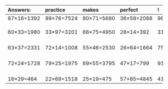 | Answers: | practice | makes | perfect | ! |
| :--- | :--- | :--- | :--- | :--- |
| 87×16=1392 | 99×76=7524 | 80×71=5680 | 36×58=2088 | 96×71=6816 | 
|   |   |   |   |   | 
|   |   |   |   |   | 
|   |   |   |   |   | 
| 60×33=1980 | 33×97=3201 | 66×75=4950 | 28×14=392 | 31×44=1364 | 
|   |   |   |   |   | 
|   |   |   |   |   | 
|   |   |   |   |   | 
|   |   |   |   |   | 
| 63×37=2331 | 72×14=1008 | 55×46=2530 | 26×64=1664 | 75×99=7425 | 
|   |   |   |   |   | 
|   |   |   |   |   | 
|   |   |   |   |   | 
|   |   |   |   |   | 
| 72×24=1728 | 79×25=1975 | 69×55=3795 | 47×17=799 | 91×48=4368 | 
|   |   |   |   |   | 
|   |   |   |   |   | 
|   |   |   |   |   | 
|   |   |   |   |   | 
| 16×29=464 | 22×69=1518 | 25×19=475 | 57×85=4845 | 41×47=1927 | 
